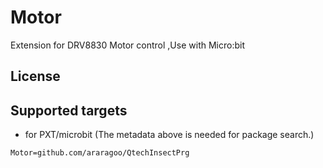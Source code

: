 # Motor

Extension for DRV8830 Motor control ,Use with Micro:bit

## License



## Supported targets

* for PXT/microbit
(The metadata above is needed for package search.)

```package
Motor=github.com/araragoo/QtechInsectPrg
```
